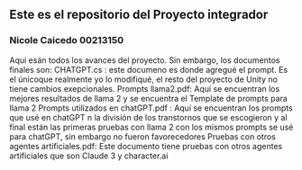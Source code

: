 ## Este es el repositorio del Proyecto integrador
### Nicole Caicedo 00213150
Aqui esán todos los avances del proyecto. 
Sin embargo, los documentos finales son:
CHATGPT.cs : este documeno es donde agregué el prompt. Es el únicoque realmente yo lo modifiqué, el resto del proyecto de Unity no tiene cambios exepcionales. 
Prompts llama2.pdf: Aquí se encuentran los mejores resultados de llama 2 y se encuentra el Template de prompts para llama 2
Prompts utilizados en chatGPT.pdf : Aquí se encuentran los prompts que usé en chatGPT n la división de los transtornos que se escogieron y al final están las primeras pruebas con llama 2 con los mismos prompts se usé para chatGPT, sin embargo no fueron favorecedores
Pruebas con otros agentes artificiales.pdf: Este documento tiene pruebas con otros agentes artificiales que son Claude 3 y character.ai
